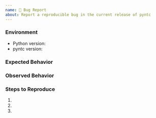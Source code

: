 ```yaml
---
name: 🐛 Bug Report
about: Report a reproducible bug in the current release of pyntc
---
```


### Environment
* Python version:  <!-- Example: 3.7.7 -->
* pyntc version:  <!-- Example: 1.0.0 -->

<!-- What did you expect to happen? -->
### Expected Behavior


<!-- What happened instead? -->
### Observed Behavior

<!--
    Describe in detail the exact steps that someone else can take to reproduce
    this bug using the current release.
-->
### Steps to Reproduce
1.
2.
3.